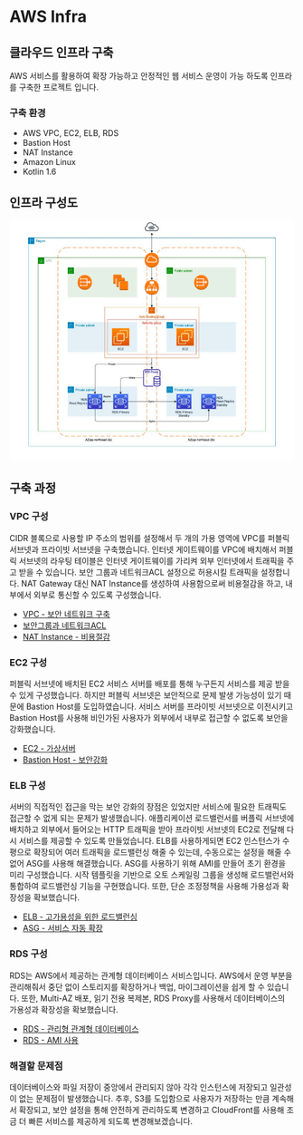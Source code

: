 # AWS Infra

## 클라우드 인프라 구축
AWS 서비스를 활용하여 확장 가능하고 안정적인 웹 서비스 운영이 가능 하도록 인프라를 구축한 프로젝트 입니다.

### 구축 환경
- AWS VPC, EC2, ELB, RDS
- Bastion Host
- NAT Instance
- Amazon Linux
- Kotlin 1.6

## 인프라 구성도
![구성도](./img/구성도.png)

## 구축 과정

### VPC 구성

CIDR 블록으로 사용할 IP 주소의 범위를 설정해서 두 개의 가용 영역에 VPC를 퍼블릭 서브넷과 프라이빗 서브넷을 구축했습니다. 인터넷 게이트웨이를 VPC에 배치해서 퍼블릭 서브넷의 라우팅 테이블은 인터넷 게이트웨이를 가리켜 외부 인터넷에서 트래픽을 주고 받을 수 있습니다. 보안 그룹과 네트워크ACL 설정으로 허용시킬 트래픽을 설정합니다. NAT Gateway 대신 NAT Instance를 생성하여 사용함으로써 비용절감을 하고, 내부에서 외부로 통신할 수 있도록 구성했습니다. 

- [VPC - 보안 네트워크 구축](./서버-구축/AWS_VPC/VPC%20보안%20네트워크%20구축.md)
- [보안그룹과 네트워크ACL](./서버-구축/AWS_VPC/보안%20그룹과%20네트워크ACL.md)
- [NAT Instance - 비용절감](./서버-구축/AWS_VPC/NAT%20Instance%20-%20비용절감.md)


### EC2 구성

퍼블릭 서브넷에 배치된 EC2 서비스 서버를 배포를 통해 누구든지 서비스를 제공 받을 수 있게 구성했습니다. 하지만 퍼블릭 서브넷은 보안적으로 문제 발생 가능성이 있기 때문에 Bastion Host를 도입하였습니다. 서비스 서버를 프라이빗 서브넷으로 이전시키고 Bastion Host를 사용해 비인가된 사용자가 외부에서 내부로 접근할 수 없도록 보안을 강화했습니다.

- [EC2 - 가상서버](./서버-구축/AWS_EC2/EC2%20-%20가상서버.md)
- [Bastion Host - 보안강화](./서버-구축/AWS_EC2/Bastion%20Host%20-%20보안강화.md)

### ELB 구성

서버의 직접적인 접근을 막는 보안 강화의 장점은 있었지만 서비스에 필요한 트래픽도 접근할 수 없게 되는 문제가 발생했습니다. 애플리케이션 로드밸런서를 버플릭 서브넷에 배치하고 외부에서 들어오는 HTTP 트래픽을 받아 프라이빗 서브넷의 EC2로 전달해 다시 서비스를 제공할 수 있도록 만들었습니다. ELB를 사용하게되면 EC2 인스턴스가 수평으로 확장되어 여러 트래픽을 로드밸런싱 해줄 수 있는데, 수동으로는 설정을 해줄 수 없어 ASG를 사용해 해결했습니다. ASG를 사용하기 위해 AMI를 만들어 초기 환경을 미리 구성했습니다. 시작 템플릿을 기반으로 오토 스케일링 그룹을 생성해 로드밸런서와 통합하여 로드밸런싱 기능을 구현했습니다. 또한, 단순 조정정책을 사용해 가용성과 확장성을 확보했습니다.

- [ELB - 고가용성을 위한 로드밸런싱](./서버-구축/AWS_ELB/Elastic%20Load%20Balancer%20-%20고가용성을%20위한%20로드밸런싱.md)
- [ASG - 서비스 자동 확장](./서버-구축/AWS_ELB/Auto%20Scaling%20Group%20-%20서비스%20자동%20확장.md)

### RDS 구성

RDS는 AWS에서 제공하는 관계형 데이터베이스 서비스입니다. AWS에서 운영 부분을 관리해줘서 중단 없이 스토리지를 확장하거나 백업, 마이그레이션을 쉽게 할 수 있습니다. 또한, Multi-AZ 배포, 읽기 전용 복제본, RDS Proxy를 사용해서 데이터베이스의 가용성과 확장성을 확보했습니다.

- [RDS - 관리형 관계형 데이터베이스](./서버-구축/AWS_RDS/RDS%20-%20관리형%20관계형%20데이터베이스.md)
- [RDS - AMI 사용](./서버-구축/AWS_RDS/RDS%20-%20AMI%20사용)


### 해결할 문제점

데이터베이스와 파일 저장이 중앙에서 관리되지 않아 각각 인스턴스에 저장되고 일관성이 없는 문제점이 발생했습니다. 추후, S3를 도입함으로 사용자가 저장하는 만큼 계속해서 확장되고, 보안 설정을 통해 안전하게 관리하도록 변경하고 CloudFront를 사용해 조금 더 빠른 서비스를 제공하게 되도록 변경해보겠습니다.
